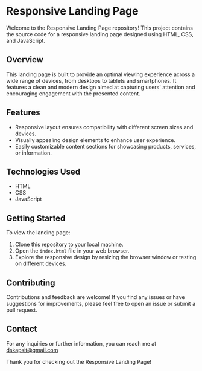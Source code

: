 # Responsive Landing Page

Welcome to the Responsive Landing Page repository! This project contains the source code for a responsive landing page designed using HTML, CSS, and JavaScript.

## Overview
This landing page is built to provide an optimal viewing experience across a wide range of devices, from desktops to tablets and smartphones. It features a clean and modern design aimed at capturing users' attention and encouraging engagement with the presented content.

## Features
- Responsive layout ensures compatibility with different screen sizes and devices.
- Visually appealing design elements to enhance user experience.
- Easily customizable content sections for showcasing products, services, or information.

## Technologies Used
- HTML
- CSS
- JavaScript

## Getting Started
To view the landing page:
1. Clone this repository to your local machine.
2. Open the `index.html` file in your web browser.
3. Explore the responsive design by resizing the browser window or testing on different devices.


## Contributing
Contributions and feedback are welcome! If you find any issues or have suggestions for improvements, please feel free to open an issue or submit a pull request.


## Contact
For any inquiries or further information, you can reach me at dskapsit@gmail.com


Thank you for checking out the Responsive Landing Page!
